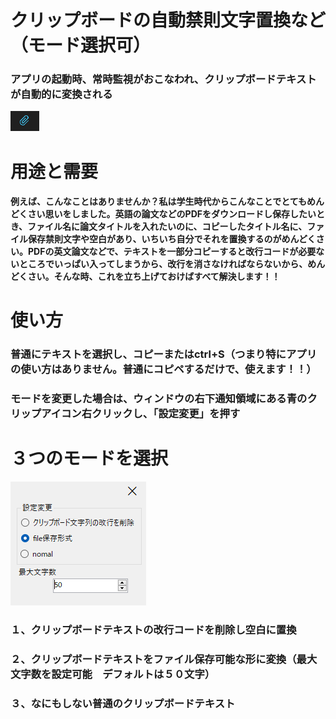 # クリップボードの自動禁則文字置換など（モード選択可）
### アプリの起動時、常時監視がおこなわれ、クリップボードテキストが自動的に変換される
![icon](/clipicon.png) 

# 用途と需要
#### 例えば、こんなことはありませんか？私は学生時代からこんなことでとてもめんどくさい思いをしました。英語の論文などのPDFをダウンロードし保存したいとき、ファイル名に論文タイトルを入れたいのに、コピーしたタイトル名に、ファイル保存禁則文字や空白があり、いちいち自分でそれを置換するのがめんどくさい。PDFの英文論文などで、テキストを一部分コピーすると改行コードが必要ないところでいっぱい入ってしまうから、改行を消さなければならないから、めんどくさい。そんな時、これを立ち上げておけばすべて解決します！！

# 使い方
### 普通にテキストを選択し、コピーまたはctrl+S（つまり特にアプリの使い方はありません。普通にコピペするだけで、使えます！！）
### モードを変更した場合は、ウィンドウの右下通知領域にある青のクリップアイコン右クリックし、「設定変更」を押す

# ３つのモードを選択
![icon](/settingsimage.png)
###   １、クリップボードテキストの改行コードを削除し空白に置換
###   ２、クリップボードテキストをファイル保存可能な形に変換（最大文字数を設定可能　デフォルトは５０文字）
###   ３、なにもしない普通のクリップボードテキスト
